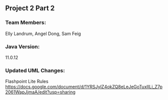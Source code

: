 ## Project 2 Part 2 ##
### Team Members: ### 
Elly Landrum, Angel Dong, Sam Feig

### Java Version: ###
11.0.12

### Updated UML Changes: ###
Flashpoint Lite Rules
https://docs.google.com/document/d/1YRSJylZ4okZQ8eLeJeGoTuxIILi_Z7p2061WapJjmaA/edit?usp=sharing
